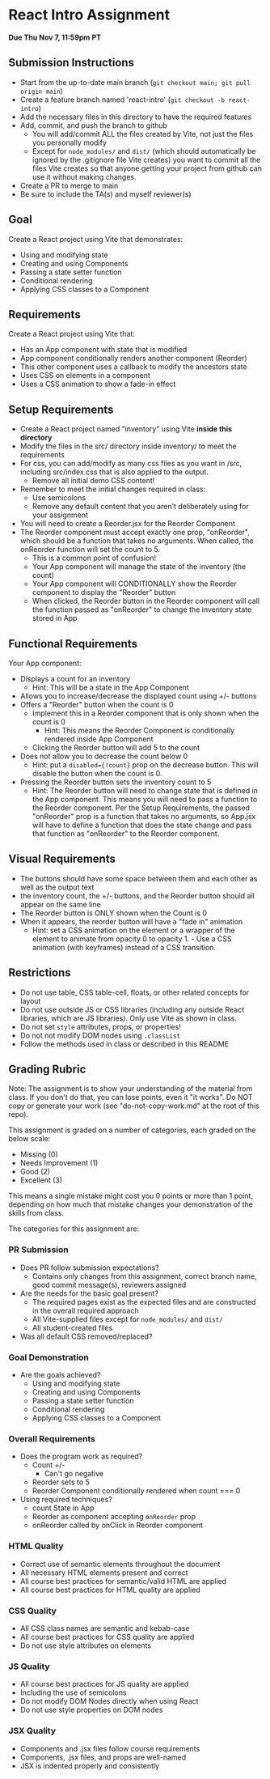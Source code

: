 # React Intro Assignment

**Due Thu Nov 7, 11:59pm PT**

## Submission Instructions

* Start from the up-to-date main branch (`git checkout main; git pull origin main`)
* Create a feature branch named 'react-intro' (`git checkout -b react-intro`)
* Add the necessary files in this directory to have the required features
* Add, commit, and push the branch to github
  - You will add/commit ALL the files created by Vite, not just the files you personally modify
  - Except for `node_modules/` and `dist/` (which should automatically be ignored by the .gitignore file Vite creates) you want to commit all the files Vite creates so that anyone getting your project from github can use it without making changes.
* Create a PR to merge to main
* Be sure to include the TA(s) and myself reviewer(s)

## Goal

Create a React project using Vite that demonstrates:
- Using and modifying state
- Creating and using Components
- Passing a state setter function
- Conditional rendering
- Applying CSS classes to a Component

## Requirements

Create a React project using Vite that:
- Has an App component with state that is modified
- App component conditionally renders another component (Reorder)
- This other component uses a callback to modify the ancestors state
- Uses CSS on elements in a component
- Uses a CSS animation to show a fade-in effect

## Setup Requirements

- Create a React project named "inventory" using Vite **inside this directory**
- Modify the files in the src/ directory inside inventory/ to meet the requirements
- For css, you can add/modify as many css files as you want in /src, including src/index.css that is also applied to the output.
    - Remove all initial demo CSS content!
- Remember to meet the initial changes required in class:
    - Use semicolons
    - Remove any default content that you aren't deliberately using for your assignment
- You will need to create a Reorder.jsx for the Reorder Component
- The Reorder component must accept exactly one prop, "onReorder", which should be a function that takes no arguments.  When called, the onReorder function will set the count to 5.
  - This is a common point of confusion!  
  - Your App component will manage the state of the inventory (the count)
  - Your App component will CONDITIONALLY show the Reorder component to display the "Reorder" button
  - When clicked, the Reorder button in the Reorder component will call the function passed as "onReorder" to change the inventory state stored in App

## Functional Requirements

Your App component:
- Displays a count for an inventory
  - Hint: This will be a state in the App Component
- Allows you to increase/decrease the displayed count using +/- buttons
- Offers a "Reorder" button when the count is 0
  - Implement this in a Reorder component that is only shown when the count is 0
    - Hint: This means the Reorder Component is conditionally rendered inside App Component
  - Clicking the Reorder button will add 5 to the count
- Does not allow you to decrease the count below 0
  - Hint: put a `disabled={!count}` prop on the decrease button.  This will disable the button when the count is 0.
- Pressing the Reorder button sets the inventory count to 5
  - Hint: The Reorder button will need to change state that is defined in the App component.  This means you will need to pass a function to the Reorder component. Per the Setup Requirements, the passed "onReorder" prop is a function that takes no arguments, so App.jsx will have to define a function that does the state change and pass that function as "onReorder" to the Reorder component.

## Visual Requirements
- The buttons should have some space between them and each other as well as the output text
- the inventory count, the +/- buttons, and the Reorder button should all appear on the same line
- The Reorder button is ONLY shown when the Count is 0
- When it appears, the reorder button will have a "fade in" animation
  - Hint: set a CSS animation on the element or a wrapper of the element to animate from opacity 0 to opacity 1.  - Use a CSS animation (with keyframes) instead of a CSS transition.

## Restrictions

- Do not use table, CSS table-cell, floats, or other related concepts for layout
- Do not use outside JS or CSS libraries (including any outside React libraries, which are JS libraries).  Only use Vite as shown in class.
- Do not set `style` attributes, props, or properties!
- Do not not modify DOM nodes using `.classList`
- Follow the methods used in class or described in this README

## Grading Rubric

Note: The assignment is to show your understanding of the material from class.  If you don't do that, you can lose points, even it "it works".  Do NOT copy or generate your work (see "do-not-copy-work.md" at the root of this repo).

This assignment is graded on a number of categories, each graded on the below scale:
- Missing (0)
- Needs Improvement (1)
- Good (2)
- Excellent (3)

This means a single mistake might cost you 0 points or more than 1 point, depending on how much that mistake changes your demonstration of the skills from class.

The categories for this assignment are:

### PR Submission
- Does PR follow submission expectations?
  - Contains only changes from this assignment, correct branch name, good commit message(s), reviewers assigned
- Are the needs for the basic goal present? 
  - The required pages exist as the expected files and are constructed in the overall required approach
  - All Vite-supplied files except for `node_modules/` and `dist/`
  - All student-created files
- Was all default CSS removed/replaced?
### Goal Demonstration
- Are the goals achieved?
    - Using and modifying state
    - Creating and using Components
    - Passing a state setter function
    - Conditional rendering
    - Applying CSS classes to a Component
### Overall Requirements
- Does the program work as required?
    - Count +/-
        - Can't go negative
    - Reorder sets to 5
    - Reorder Component conditionally rendered when count === 0
- Using required techniques?
    - count State in App
    - Reorder as component accepting `onReorder` prop
    - onReorder called by onClick in Reorder component
### HTML Quality
- Correct use of semantic elements throughout the document
- All necessary HTML elements present and correct
- All course best practices for semantic/valid HTML are applied
- All course best practices for HTML quality are applied
### CSS Quality
- All CSS class names are semantic and kebab-case
- All course best practices for CSS quality are applied
- Do not use style attributes on elements
### JS Quality
- All course best practices for JS quality are applied
- Including the use of semicolons 
- Do not modify DOM Nodes directly when using React
- Do not use style properties on DOM nodes
### JSX Quality
- Components and .jsx files follow course requirements
- Components, .jsx files, and props are well-named
- JSX is indented properly and consistently
